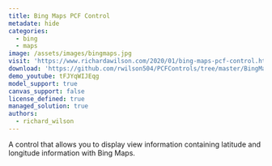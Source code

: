 ```yaml
---
title: Bing Maps PCF Control
metadate: hide
categories:
  - bing
  - maps
image: /assets/images/bingmaps.jpg
visit: 'https://www.richardawilson.com/2020/01/bing-maps-pcf-control.html'
download: 'https://github.com/rwilson504/PCFControls/tree/master/BingMapsGrid'
demo_youtube: tFJYqWIJEqg
model_support: true
canvas_support: false
license_defined: true
managed_solution: true
authors:
  - richard_wilson
---
```

A control that allows you to display view information containing latitude and longitude information with Bing Maps.
